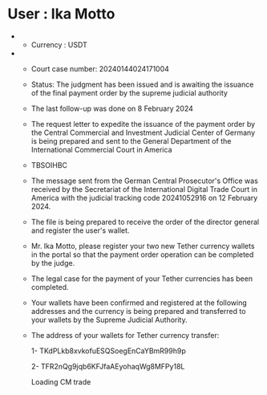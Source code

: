 # User : Ika Motto

* * Currency : USDT
 * * Court case number: 20240144024171004
   * Status: The judgment has been issued and is awaiting the issuance of the final payment order by the supreme judicial authority
   * The last follow-up was done on 8 February 2024
   * The request letter to expedite the issuance of the payment order by the Central Commercial and Investment Judicial Center of Germany is being prepared and sent to the General Department of the International Commercial Court in America
   * TBSOIHBC
   * The message sent from the German Central Prosecutor's Office was received by the Secretariat of the International Digital Trade Court in America with the judicial tracking code 20241052916 on 12 February 2024.
   * The file is being prepared to receive the order of the director general and register the user's wallet.
   * Mr. Ika Motto, please register your two new Tether currency wallets in the portal so that the payment order operation can be completed by the judge.
   * The legal case for the payment of your Tether currencies has been completed.
   * Your wallets have been confirmed and registered at the following addresses and the currency is being prepared and transferred to your wallets by the Supreme Judicial Authority.
   * The address of your wallets for Tether currency transfer:
     
     1- TKdPLkb8xvkofuESQSoegEnCaYBmR99h9p
   
     2- TFR2nQg9jqb6KFJfaAEyohaqWg8MFPy18L

      Loading CM trade
   ##
